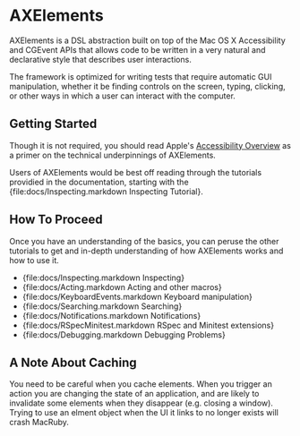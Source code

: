 # AXElements

AXElements is a DSL abstraction built on top of the Mac OS X
Accessibility and CGEvent APIs that allows code to be written in a
very natural and declarative style that describes user interactions.

The framework is optimized for writing tests that require automatic
GUI manipulation, whether it be finding controls on the screen,
typing, clicking, or other ways in which a user can interact with the
computer.

## Getting Started

Though it is not required, you should read Apple's
[Accessibility Overview](http://developer.apple.com/library/mac/#documentation/Accessibility/Conceptual/AccessibilityMacOSX/OSXAXModel/OSXAXmodel.html)
as a primer on the technical underpinnings of AXElements.

Users of AXElements would be best off reading through the tutorials
providied in the documentation, starting with the
{file:docs/Inspecting.markdown Inspecting Tutorial}.

## How To Proceed

Once you have an understanding of the basics, you can peruse the other
tutorials to get and in-depth understanding of how AXElements works
and how to use it.

* {file:docs/Inspecting.markdown Inspecting}
* {file:docs/Acting.markdown Acting and other macros}
* {file:docs/KeyboardEvents.markdown Keyboard manipulation}
* {file:docs/Searching.markdown Searching}
* {file:docs/Notifications.markdown Notifications}
* {file:docs/RSpecMinitest.markdown RSpec and Minitest extensions}
* {file:docs/Debugging.markdown Debugging Problems}

## A Note About Caching

You need to be careful when you cache elements. When you trigger an
action you are changing the state of an application, and are likely to
invalidate some elements when they disappear (e.g. closing a
window). Trying to use an elment object when the UI it links to no
longer exists will crash MacRuby.
